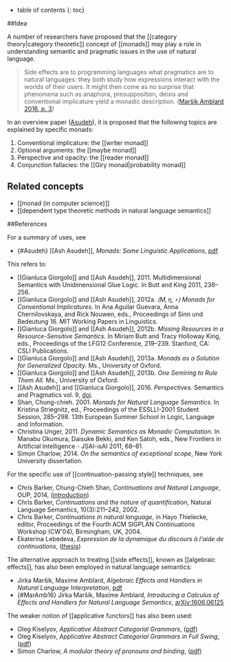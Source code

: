 * table of contents
{: toc}

##Idea

A number of researchers have proposed that the [[category theory|category theoretic]] concept of [[monads]] may play a role in understanding semantic and pragmatic issues in the use of natural language.

>Side effects are to programming languages what pragmatics are to natural languages: they both study how expressions interact with the worlds of their users. It might then come as no surprise that phenomena such as anaphora, presupposition, deixis and conventional implicature yield a monadic description. ([Mar&#353;&#237;k Amblard 2016, p. 3](#MarAmb16))

In an overview paper ([Asudeh](#Asudeh)), it is proposed that the following topics are explained by specific monads:

1. Conventional implicature: the [[writer monad]]
1. Optional arguments: the [[maybe monad]]
1. Perspective and opacity: the [[reader monad]]
1. Conjunction fallacies: the [[Giry monad|probability monad]]


## Related concepts

* [[monad (in computer science)]]
* [[dependent type theoretic methods in natural language semantics]]

##References

For a summary of uses, see 

* {#Asudeh} [[Ash Asudeh]], _Monads: Some Linguistic Applications_, [pdf](http://users.ox.ac.uk/~cpgl0036/handouts/asudeh-se-lfg13.pdf)

This refers to:

* [[Gianluca Giorgolo]] and [[Ash Asudeh]], 2011. Multidimensional Semantics with Unidimensional Glue Logic. In Butt and King 2011, 236&#8211;256.
* [[Gianluca Giorgolo]] and [[Ash Asudeh]], 2012a. _$\langle M, \eta, \star \rangle$ Monads for Conventional Implicatures_. In Ana Aguilar Guevara, Anna Chernilovskaya, and Rick Nouwen, eds., Proceedings of Sinn und Bedeutung 16. MIT Working Papers in Linguistics.
* [[Gianluca Giorgolo]] and [[Ash Asudeh]], 2012b. _Missing Resources in a Resource-Sensitive Semantics._ In Miriam Butt and Tracy Holloway King, eds., Proceedings of the LFG12 Conference, 219&#8211;239. Stanford, CA: CSLI Publications.
* [[Gianluca Giorgolo]] and [[Ash Asudeh]], 2013a. _Monads as a Solution for Generalized Opacity._ Ms., University of Oxford.
* [[Gianluca Giorgolo]] and [[Ash Asudeh]], 2013b. _One Semiring to Rule Them All._ Ms., University of Oxford.
* [[Ash Asudeh]] and [[Gianluca Giorgolo]], 2016. _Perspectives._ Semantics and Pragmatics vol. 9, [doi](http://dx.doi.org/10.3765/sp.9.21).
* Shan, Chung-chieh. 2001. _Monads for Natural Language Semantics._ In Kristina Striegnitz, ed., Proceedings of the ESSLLI-2001 Student Session, 285&#8211;298. 13th European Summer School in Logic, Language and Information.
* Christina Unger, 2011. _Dynamic Semantics as Monadic Computation._ In Manabu Okumura, Daisuke Bekki, and Ken Satoh, eds., New Frontiers in Artificial Intelligence - JSAI-isAI 2011, 68&#8211;81.
* Simon Charlow, 2014. _On the semantics of exceptional scope_, New York University dissertation.

For the specific use of [[continuation-passing style]] techniques, see

* Chris Barker, Chung-Chieh Shan, _Continuations and Natural Language_, OUP, 2014, ([introduction](https://www.nyu.edu/projects/barker/barker-shan-continuations-book-intro.pdf))
* Chris Barker, _Continuations and the nature of quantification_, Natural Language Semantics, 10(3):211&#8211;242, 2002.
*  Chris Barker, _Continuations in natural language_, in Hayo Thielecke, editor, Proceedings of the Fourth ACM SIGPLAN Continuations Workshop (CW'04), Birmingham, UK, 2004.
* Ekaterina Lebedeva, _Expression de la dynamique du discours &#224; l'aide de continuations_, ([thesis](http://www.theses.fr/2012LORR0025)) 

The alternative approach to treating [[side effects]], known as [[algebraic effects]], has also been employed in natural language semantics:

* Jirka Mar&#353;&#237;k, Maxime Amblard, _Algebraic Effects and Handlers in Natural Language Interpretation_, [pdf](https://hal.archives-ouvertes.fr/hal-01079206/file/effects-paper.pdf)
* {#MarAmb16} Jirka Mar&#353;&#237;k, Maxime Amblard, _Introducing a Calculus of Effects and Handlers for Natural Language Semantics_, [arXiv:1606.06125](https://arxiv.org/abs/1606.06125)

The weaker notion of [[applicative functors]] has also been used:

* Oleg Kiselyov, _Applicative Abstract Categorial Grammars_, ([pdf](http://okmij.org/ftp/gengo/applicative-symantics/AACG.pdf))
* Oleg Kiselyov, _Applicative Abstract Categorial Grammars in Full Swing_, ([pdf](http://okmij.org/ftp/gengo/applicative-symantics/AACG1.pdf))
* Simon Charlow, _A modular theory of pronouns and binding_, ([pdf](http://ling.auf.net/lingbuzz/003720))